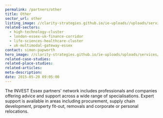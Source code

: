 ```yaml
---
permalink: /partners/other
title: Other
sector_url: other
listing_image: //clarity-strategies.github.io/ie-uploads//uploads/services/Other_List_555x300.jpg
related-sectors:
  - high-technology-cluster
  - london-essex-uk-finance-corridor
  - life-sciences-healthcare-cluster
  - uk-multimodal-gateway-essex
contact: simon-papworth
hero_image: //clarity-strategies.github.io/ie-uploads/uploads/services/Other_1980x600.jpg
related-case-studies:
related-place-studies:
related-articles:
meta-description:
date: 2015-05-20 09:05:00
---
```



The INVEST Essex partners' network includes professionals and companies offering advice and support across a wide range of specialisations. 
Expert support is available in areas including procurement, supply chain development, property fit-out, removals and corporate or personal 
relocations.